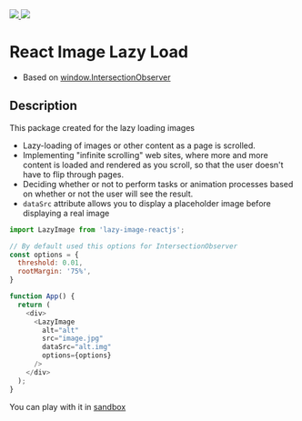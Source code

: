 <a href="https://www.npmjs.com/package/lazy-image-reactjs">
  <img src="https://img.shields.io/badge/npm-lazy--image--reactjs-brightgreen.svg">
</a>
<a href="https://www.npmjs.com/package/lazy-image-reactjs">
  <img src="https://img.shields.io/npm/v/lazy-image-reactjs.svg">
</a>

# React Image Lazy Load
- Based on [window.IntersectionObserver](https://developer.mozilla.org/en-US/docs/Web/API/Intersection_Observer_API)
## Description
This package created for the lazy loading images
- Lazy-loading of images or other content as a page is scrolled.
- Implementing "infinite scrolling" web sites, where more and more content is loaded and rendered as you scroll, so that the user doesn't have to flip through pages.
- Deciding whether or not to perform tasks or animation processes based on whether or not the user will see the result.
- `dataSrc` attribute allows you to display a placeholder image before displaying a real image

```js
import LazyImage from 'lazy-image-reactjs';

// By default used this options for IntersectionObserver
const options = {
  threshold: 0.01,
  rootMargin: '75%',
}

function App() {
  return (
    <div>
      <LazyImage
        alt="alt"
        src="image.jpg"
        dataSrc="alt.img"
        options={options}
      />
    </div>
  );
}
```

You can play with it in [sandbox](https://codesandbox.io/s/fragrant-paper-2bwoy?file=/src/App.js)
